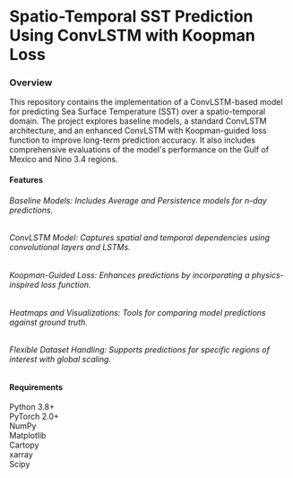 <h1>Spatio-Temporal SST Prediction Using ConvLSTM with Koopman Loss</h1>
<h3>Overview</h3>
This repository contains the implementation of a ConvLSTM-based model for predicting Sea Surface Temperature (SST) over a spatio-temporal domain. The project explores baseline models, a standard ConvLSTM architecture, and an enhanced ConvLSTM with Koopman-guided loss function to improve long-term prediction accuracy. It also includes comprehensive evaluations of the model's performance on the Gulf of Mexico and Nino 3.4 regions.

<h4>Features</h4>
<h6>Baseline Models: Includes Average and Persistence models for n-day predictions.</h6>
<h6>ConvLSTM Model: Captures spatial and temporal dependencies using convolutional layers and LSTMs.</h6>
<h6>Koopman-Guided Loss: Enhances predictions by incorporating a physics-inspired loss function.</h6>
<h6>Heatmaps and Visualizations: Tools for comparing model predictions against ground truth.</h6>
<h6>Flexible Dataset Handling: Supports predictions for specific regions of interest with global scaling.</h6>

<h4>Requirements</h4>
Python 3.8+<br>
PyTorch 2.0+<br>
NumPy<br>
Matplotlib<br>
Cartopy<br>
xarray<br>
Scipy
